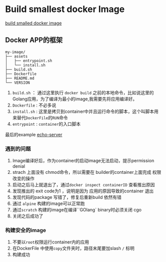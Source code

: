 # Build smallest docker Image 

[build smalled docker image]() 

## Docker APP的框架

```
my-image/
├── assets
│   ├── entrypoint.sh
│   └── install.sh
├── build.sh
├── Dockerfile
├── README.md
└── VERSION
```

1. `build.sh` ： 通过这里执行 `docker build` 之前的本地命令，比如说这里的Golang应用，为了编译为最小的image,我需要先将应用编译好。
2. `Dockerfile` : 不必多说
3. `install.sh` : 这里是拷贝到container中并且运行命令的脚本，这个叫脚本用来替代`DockerFile`的`RUN`命令
4. `entrypoint` :  `container`的入口脚本

最后的example [echo-server](https://github.com/WalkerLiuFei/docker-image-example)

### 遇到的问题

1. Image编译好后，作为container的启动image无法启动，提示permission denial
2. strach 上面没有 chmod命令，所以需要在 builder的container上面完成 权限改变的操作
3. 启动之后马上就退出了，通过`docker inspect containerID` 查看推出原因
4. 发现推出的 exit code为1 ，说明是因为 应用的原因导致的container 退出
5. 发现代码的package 写错了，修复后重新build 依然有错
6. 通过 `alpine` 构建的image可以正常跑
7. 通过`scratch` 构建的image在编译``GOlang` binary时必须关闭 cgo
8. 关闭之后成功了

### 构建安全的image

1. 不要以`root`权限运行container内的应用
2. 在DockerFile 中使用`copy`文件夹时，路径末尾要加slash `/` 标明
3. 构建成功
